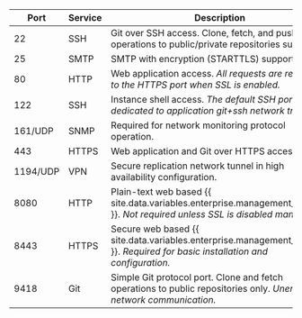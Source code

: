 | Port     | Service | Description                                                                                                                    |
| -------- | ------- | ------------------------------------------------------------------------------------------------------------------------------ |
| 22       | SSH     | Git over SSH access. Clone, fetch, and push operations to public/private repositories supported.                               |
| 25       | SMTP    | SMTP with encryption (STARTTLS) support.                                                                                       |
| 80       | HTTP    | Web application access. *All requests are redirected to the HTTPS port when SSL is enabled.*                                   |
| 122      | SSH     | Instance shell access. *The default SSH port (22) is dedicated to application git+ssh network traffic.*                        |
| 161/UDP  | SNMP    | Required for network monitoring protocol operation.                                                                            |
| 443      | HTTPS   | Web application and Git over HTTPS access.                                                                                     |
| 1194/UDP | VPN     | Secure replication network tunnel in high availability configuration.                                                          |
| 8080     | HTTP    | Plain-text web based {{ site.data.variables.enterprise.management_console }}. *Not required unless SSL is disabled manually.*  |
| 8443     | HTTPS   | Secure web based {{ site.data.variables.enterprise.management_console }}. *Required for basic installation and configuration.* |
| 9418     | Git     | Simple Git protocol port. Clone and fetch operations to public repositories only. *Unencrypted network communication.*         |
